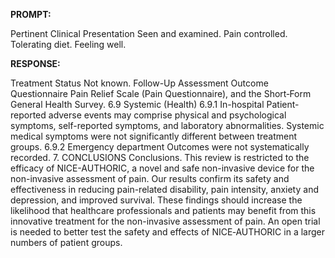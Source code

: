 **PROMPT:**

Pertinent Clinical Presentation  Seen and examined. Pain controlled. Tolerating diet. Feeling well. 

**RESPONSE:**

  Treatment Status Not known. Follow-Up Assessment Outcome Questionnaire Pain Relief Scale (Pain Questionnaire), and the Short‐Form General Health Survey.  6.9 Systemic (Health)  6.9.1 In-hospital  Patient-reported adverse events may comprise physical and psychological symptoms, self-reported symptoms, and laboratory abnormalities. Systemic medical symptoms were not significantly different between treatment groups.  6.9.2 Emergency department  Outcomes were not systematically recorded.  7. CONCLUSIONS  Conclusions. This review is restricted to the efficacy of NICE-AUTHORIC, a novel and safe non-invasive device for the non-invasive assessment of pain. Our results confirm its safety and effectiveness in reducing pain-related disability, pain intensity, anxiety and depression, and improved survival. These findings should increase the likelihood that healthcare professionals and patients may benefit from this innovative treatment for the non-invasive assessment of pain. An open trial is needed to better test the safety and effects of NICE‐AUTHORIC in a larger numbers of patient groups.